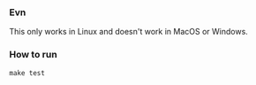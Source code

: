 ### Evn

This only works in Linux and doesn't work in MacOS or Windows.

### How to run
```
make test
```
